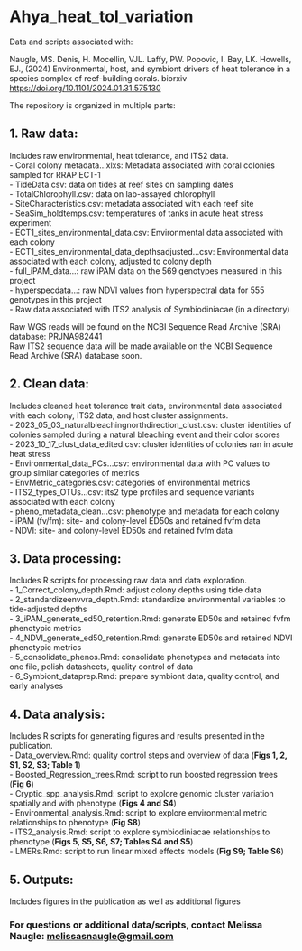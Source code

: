 # Ahya_heat_tol_variation
     
Data and scripts associated with: 
      
Naugle, MS. Denis, H. Mocellin, VJL. Laffy, PW. Popovic, I. Bay, LK. Howells, EJ., (2024) 
Environmental, host, and symbiont drivers of heat tolerance in a species complex of reef-building corals. 
biorxiv https://doi.org/10.1101/2024.01.31.575130
      
The repository is organized in multiple parts:    
    
## 1. Raw data:
 Includes raw environmental, heat tolerance, and ITS2 data.  
    - Coral colony metadata...xlxs: Metadata associated with coral colonies sampled for RRAP ECT-1  
    - TideData.csv: data on tides at reef sites on sampling dates  
    - TotalChlorophyll.csv: data on lab-assayed chlorophyll  
    - SiteCharacteristics.csv: metadata associated with each reef site   
    - SeaSim_holdtemps.csv: temperatures of tanks in acute heat stress experiment   
    - ECT1_sites_environmental_data.csv: Environmental data associated with each colony  
    - ECT1_sites_environmental_data_depthsadjusted...csv: Environmental data associated with each colony, adjusted to colony depth    
    - full_iPAM_data...: raw iPAM data on the 569 genotypes measured in this project   
    - hyperspecdata...: raw NDVI values from hyperspectral data for 555 genotypes in this project     
    - Raw data associated with ITS2 analysis of Symbiodiniacae (in a directory)         

Raw WGS reads will be found on the NCBI Sequence Read Archive (SRA) database: PRJNA982441     
Raw ITS2 sequence data will be made available on the NCBI Sequence Read Archive (SRA) database soon.     
     
## 2. Clean data:
Includes cleaned heat tolerance trait data, environmental data associated with each colony, ITS2 data, and host cluster assignments.   
    - 2023_05_03_naturalbleachingnorthdirection_clust.csv: cluster identities of colonies sampled during a natural bleaching event and their color scores    
    - 2023_10_17_clust_data_edited.csv: cluster identities of colonies ran in acute heat stress     
    - Environmental_data_PCs...csv: environmental data with PC values to group similar categories of metrics     
    - EnvMetric_categories.csv: categories of environmental metrics      
    - ITS2_types_OTUs...csv: its2 type profiles and sequence variants associated with each colony      
    - pheno_metadata_clean...csv: phenotype and metadata for each colony     
    - iPAM (fv/fm): site- and colony-level ED50s and retained fvfm data     
    - NDVI: site- and colony-level ED50s and retained fvfm data      

## 3. Data processing:
Includes R scripts for processing raw data and data exploration.     
    - 1_Correct_colony_depth.Rmd: adjust colony depths using tide data     
    - 2_standardizeenvvra_depth.Rmd: standardize environmental variables to tide-adjusted depths    
    - 3_iPAM_generate_ed50_retention.Rmd: generate ED50s and retained fvfm phenotypic metrics      
    - 4_NDVI_generate_ed50_retention.Rmd: generate ED50s and retained NDVI phenotypic metrics      
    - 5_consolidate_phenos.Rmd: consolidate phenotypes and metadata into one file, polish datasheets, quality control of data    
    - 6_Symbiont_dataprep.Rmd: prepare symbiont data, quality control, and early analyses     

## 4. Data analysis:
Includes R scripts for generating figures and results presented in the publication.     
    - Data_overview.Rmd: quality control steps and overview of data (**Figs 1, 2, S1, S2, S3; Table 1**)     
    - Boosted_Regression_trees.Rmd: script to run boosted regression trees (**Fig 6**)      
    - Cryptic_spp_analysis.Rmd: script to explore genomic cluster variation spatially and with phenotype (**Figs 4 and S4**)      
    - Environmental_analysis.Rmd: script to explore environmental metric relationships to phenotype (**Fig S8**)      
    - ITS2_analysis.Rmd: script to explore symbiodiniacae relationships to phenotype (**Figs 5, S5, S6, S7; Tables S4 and S5**)     
    - LMERs.Rmd: script to run linear mixed effects models (**Fig S9; Table S6**)     

## 5. Outputs:
Includes figures in the publication as well as additional figures     
     
### For questions or additional data/scripts, contact Melissa Naugle: melissasnaugle@gmail.com
    
